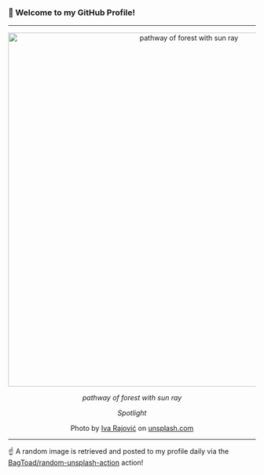 ### 👋 Welcome to my GitHub Profile!

----

<div align="center">
  <img width="720" src="https://images.unsplash.com/photo-1531563604488-859d53119a79?crop=entropy&cs=tinysrgb&fit=max&fm=jpg&ixid=M3w1NTI0OTR8MHwxfHJhbmRvbXx8fHx8fHx8fDE3MTU4Mzk2ODl8&ixlib=rb-4.0.3&q=80&w=1080" alt="pathway of forest with sun ray">
  
  <em>pathway of forest with sun ray</em>
  
  <em>Spotlight</em>
  
  Photo by [Iva Rajović](https://www.instagram.com/eklektikum/) on [unsplash.com](https://unsplash.com/)
</div>

----

☝️ A random image is retrieved and posted to my profile daily via the [BagToad/random-unsplash-action](https://github.com/BagToad/random-unsplash-action) action!

